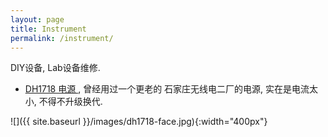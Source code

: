 ```yaml
---
layout: page
title: Instrument
permalink: /instrument/
---
```


DIY设备, Lab设备维修.


* <a href="{{ site.baseurl }}/DH1718-fix/"> DH1718 电源 </a>, 曾经用过一个更老的 石家庄无线电二厂的电源, 实在是电流太小, 不得不升级换代.

![]({{ site.baseurl }}/images/dh1718-face.jpg){:width="400px"}


